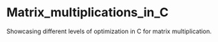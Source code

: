 # Matrix_multiplications_in_C
Showcasing different levels of optimization in C for matrix multiplication.
